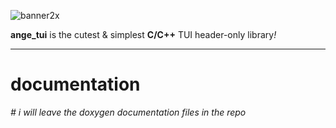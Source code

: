 ![banner2x](https://github.com/user-attachments/assets/88aab9f6-6808-44d4-b34d-9ca232ee03e9)

<!DOCTYPE html>
<body>
    <p>
        <b>ange_tui</b> is the cutest & simplest <b>C/C++</b> TUI header-only library<i>!</i>
    </p>
    <hr>
    <h1>documentation</h1>
    <p>
        <i># i will leave the doxygen documentation files in the repo</i>
    </p>
</body>
